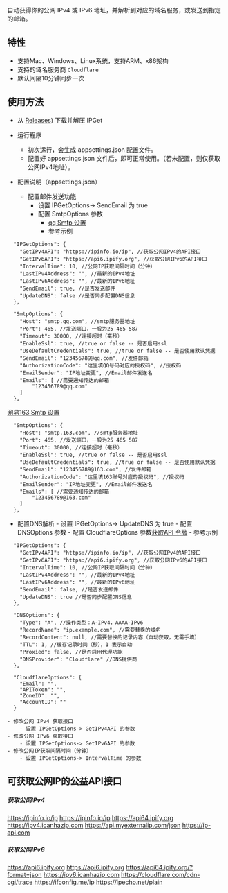 自动获得你的公网 IPv4 或 IPv6 地址，并解析到对应的域名服务，或发送到指定的邮箱。

## 特性

- 支持Mac、Windows、Linux系统，支持ARM、x86架构
- 支持的域名服务商 `Cloudflare`
- 默认间隔10分钟同步一次

## 使用方法

- 从 [Releases](https://github.com/snow2zhou/IPGet/releases)) 下载并解压 IPGet

- 运行程序
  - 初次运行，会生成 appsettings.json 配置文件。
  - 配置好 appsettings.json 文件后，即可正常使用。（若未配置，则仅获取公网IPv4地址）。
  
- 配置说明（appsettings.json）
  - 配置邮件发送功能
    - 设置 IPGetOptions-> SendEmail 为 true
    - 配置 SmtpOptions 参数
      - [qq Smtp 设置](https://cloud.tencent.com/developer/article/2177098)
      - 参考示例 
```IPGetOptions
  "IPGetOptions": {
    "GetIPv4API": "https://ipinfo.io/ip", //获取公网IPv4的API接口 
    "GetIPv6API": "https://api6.ipify.org", //获取公网IPv6的API接口
    "IntervalTime": 10, //公网IP获取间隔时间（分钟）
    "LastIPv4Address": "", //最新的IPv4地址
    "LastIPv6Address": "", //最新的IPv6地址
    "SendEmail": true, //是否发送邮件
    "UpdateDNS": false //是否同步配置DNS信息
  },
```

``` qq
  "SmtpOptions": {
    "Host": "smtp.qq.com", //smtp服务器地址
    "Port": 465, //发送端口，一般为25 465 587
    "Timeout": 30000, //连接超时（毫秒）
    "EnableSsl": true, //true or false -- 是否启用ssl
    "UseDefaultCredentials": true, //true or false -- 是否使用默认凭据
    "SendEmail": "123456789@qq.com", //发件邮箱
    "AuthorizationCode": "这里填QQ号码对应的授权码", //授权码
    "EmailSender": "IP地址变更", //Email邮件发送名
    "Emails": [ //需要通知传达的邮箱
        "123456789@qq.com"
    ]
  },
```
[网易163 Smtp 设置](https://help.mail.163.com/faqDetail.do?code=d7a5dc8471cd0c0e8b4b8f4f8e49998b374173cfe9171305fa1ce630d7f67ac25ef2e192b234ae4d)
```163
  "SmtpOptions": {
    "Host": "smtp.163.com", //smtp服务器地址
    "Port": 465, //发送端口，一般为25 465 587
    "Timeout": 30000, //连接超时（毫秒）
    "EnableSsl": true, //true or false -- 是否启用ssl
    "UseDefaultCredentials": true, //true or false -- 是否使用默认凭据
    "SendEmail": "123456789@163.com", //发件邮箱
    "AuthorizationCode": "这里填163账号对应的授权码", //授权码
    "EmailSender": "IP地址变更", //Email邮件发送名
    "Emails": [ //需要通知传达的邮箱
        "123456789@163.com"
    ]
  },
```
   
   - 配置DNS解析
    - 设置 IPGetOptions-> UpdateDNS 为 true
    - 配置 DNSOptions 参数
    - 配置 CloudflareOptions 参数[获取API 令牌](https://dash.cloudflare.com/profile/api-tokens)
    - 参考示例

```IPGetOptions
  "IPGetOptions": {
    "GetIPv4API": "https://ipinfo.io/ip", //获取公网IPv4的API接口 
    "GetIPv6API": "https://api6.ipify.org", //获取公网IPv6的API接口
    "IntervalTime": 10, //公网IP获取间隔时间（分钟）
    "LastIPv4Address": "", //最新的IPv4地址
    "LastIPv6Address": "", //最新的IPv6地址
    "SendEmail": false, //是否发送邮件
    "UpdateDNS": true //是否同步配置DNS信息
  },
```

```DNSOptions
  "DNSOptions": {
    "Type": "A", //操作类型：A-IPv4，AAAA-IPv6
    "RecordName": "ip.example.com", //需要替换的域名
    "RecordContent": null, //需要替换的记录内容（自动获取，无需手填）
    "TTL": 1, //缓存记录时间（秒），1 表示自动
    "Proxied": false, //是否启用代理功能
    "DNSProvider": "Cloudflare" //DNS提供商
  },
```

```CloudflareOptions
  "CloudflareOptions": {
    "Email": "",
    "APIToken": "",
    "ZoneID": "",
    "AccountID": ""
  }
```

    - 修改公网 IPv4 获取接口
        - 设置 IPGetOptions-> GetIPv4API 的参数
    - 修改公网 IPv6 获取接口
        - 设置 IPGetOptions-> GetIPv6API 的参数
    - 修改公网IP获取间隔时间（分钟）
        - 设置 IPGetOptions-> IntervalTime 的参数

## 可获取公网IP的公益API接口

##### 获取公网IPv4
https://ipinfo.io/ip
https://ipinfo.io/ip
https://api64.ipify.org
https://ipv4.icanhazip.com
https://api.myexternalip.com/json
https://ip-api.com

##### 获取公网IPv6
https://api6.ipify.org
https://api6.ipify.org
https://api64.ipify.org/?format=json
https://ipv6.icanhazip.com
https://cloudflare.com/cdn-cgi/trace
https://ifconfig.me/ip
https://ipecho.net/plain
